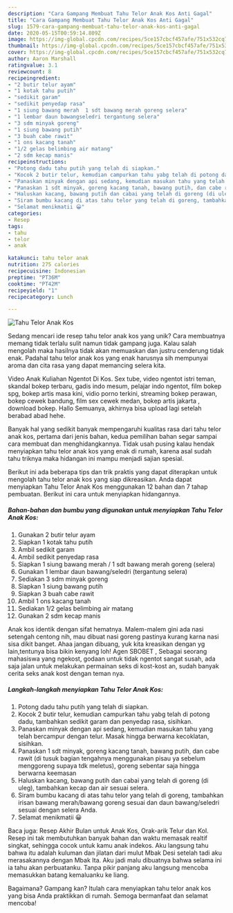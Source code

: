 ```yaml
---
description: "Cara Gampang Membuat Tahu Telor Anak Kos Anti Gagal"
title: "Cara Gampang Membuat Tahu Telor Anak Kos Anti Gagal"
slug: 1579-cara-gampang-membuat-tahu-telor-anak-kos-anti-gagal
date: 2020-05-15T00:59:14.809Z
image: https://img-global.cpcdn.com/recipes/5ce157cbcf457afe/751x532cq70/tahu-telor-anak-kos-foto-resep-utama.jpg
thumbnail: https://img-global.cpcdn.com/recipes/5ce157cbcf457afe/751x532cq70/tahu-telor-anak-kos-foto-resep-utama.jpg
cover: https://img-global.cpcdn.com/recipes/5ce157cbcf457afe/751x532cq70/tahu-telor-anak-kos-foto-resep-utama.jpg
author: Aaron Marshall
ratingvalue: 3.1
reviewcount: 8
recipeingredient:
- "2 butir telur ayam"
- "1 kotak tahu putih"
- "sedikit garam"
- "sedikit penyedap rasa"
- "1 siung bawang merah  1 sdt bawang merah goreng selera"
- "1 lembar daun bawangseledri tergantung selera"
- "3 sdm minyak goreng"
- "1 siung bawang putih"
- "3 buah cabe rawit"
- "1 ons kacang tanah"
- "1/2 gelas belimbing air matang"
- "2 sdm kecap manis"
recipeinstructions:
- "Potong dadu tahu putih yang telah di siapkan."
- "Kocok 2 butir telur, kemudian campurkan tahu yabg telah di potong dadu, tambahkan sedikit garam dan penyedap rasa, sisihkan."
- "Panaskan minyak dengan api sedang, kemudian masukan tahu yang telah bercampur dengan telur. Masak hingga berwarna kecoklatan, sisihkan."
- "Panaskan 1 sdt minyak, goreng kacang tanah, bawang putih, dan cabe rawit (di tusuk bagian tengahnya menggunakan pisau ya sebelum menggoreng supaya tdk meletus), goreng sebentar saja hingga berwarna keemasan"
- "Haluskan kacang, bawang putih dan cabai yang telah di goreng (di uleg), tambahkan kecap dan air sesuai selera."
- "Siram bumbu kacang di atas tahu telor yang telah di goreng, tambahkan irisan bawang merah/bawang goreng sesuai dan daun bawang/seledri sesuai dengan selera Anda."
- "Selamat menikmatii 😀"
categories:
- Resep
tags:
- tahu
- telor
- anak

katakunci: tahu telor anak 
nutrition: 275 calories
recipecuisine: Indonesian
preptime: "PT36M"
cooktime: "PT42M"
recipeyield: "1"
recipecategory: Lunch

---
```



![Tahu Telor Anak Kos](https://img-global.cpcdn.com/recipes/5ce157cbcf457afe/751x532cq70/tahu-telor-anak-kos-foto-resep-utama.jpg)

Sedang mencari ide resep tahu telor anak kos yang unik? Cara membuatnya memang tidak terlalu sulit namun tidak gampang juga. Kalau salah mengolah maka hasilnya tidak akan memuaskan dan justru cenderung tidak enak. Padahal tahu telor anak kos yang enak harusnya sih mempunyai aroma dan cita rasa yang dapat memancing selera kita.

Video Anak Kuliahan Ngentot Di Kos. Sex tube, video ngentot istri teman, skandal bokep terbaru, gadis indo mesum, pelajar indo ngentot, film bokep spg, bokep artis masa kini, vidio porno terkini, streaming bokep perawan, bokep cewek bandung, film sex cewek medan, bokep artis jakarta , download bokep. Hallo Semuanya, akhirnya bisa upload lagi setelah berabad abad hehe.

Banyak hal yang sedikit banyak mempengaruhi kualitas rasa dari tahu telor anak kos, pertama dari jenis bahan, kedua pemilihan bahan segar sampai cara membuat dan menghidangkannya. Tidak usah pusing kalau hendak menyiapkan tahu telor anak kos yang enak di rumah, karena asal sudah tahu triknya maka hidangan ini mampu menjadi sajian spesial.


Berikut ini ada beberapa tips dan trik praktis yang dapat diterapkan untuk mengolah tahu telor anak kos yang siap dikreasikan. Anda dapat menyiapkan Tahu Telor Anak Kos menggunakan 12 bahan dan 7 tahap pembuatan. Berikut ini cara untuk menyiapkan hidangannya.

<!--inarticleads1-->

##### Bahan-bahan dan bumbu yang digunakan untuk menyiapkan Tahu Telor Anak Kos:

1. Gunakan 2 butir telur ayam
1. Siapkan 1 kotak tahu putih
1. Ambil sedikit garam
1. Ambil sedikit penyedap rasa
1. Siapkan 1 siung bawang merah / 1 sdt bawang merah goreng (selera)
1. Gunakan 1 lembar daun bawang/seledri (tergantung selera)
1. Sediakan 3 sdm minyak goreng
1. Siapkan 1 siung bawang putih
1. Siapkan 3 buah cabe rawit
1. Ambil 1 ons kacang tanah
1. Sediakan 1/2 gelas belimbing air matang
1. Gunakan 2 sdm kecap manis


Anak kos identik dengan sifat hematnya. Malem-malem gini ada nasi setengah centong nih, mau dibuat nasi goreng pastinya kurang karna nasi sisa dikit banget. Ahaa jangan dibuang, yuk kita kreasikan dengan yg lain,tentunya bisa bikin kenyang loh! Agen SBOBET , Sebagai seorang mahasiswa yang ngekost, godaan untuk tidak ngentot sangat susah, ada saja jalan untuk melakukan permainan seks di kost-kost an, sudah banyak cerita seks anak kost dengan teman nya. 

<!--inarticleads2-->

##### Langkah-langkah menyiapkan Tahu Telor Anak Kos:

1. Potong dadu tahu putih yang telah di siapkan.
1. Kocok 2 butir telur, kemudian campurkan tahu yabg telah di potong dadu, tambahkan sedikit garam dan penyedap rasa, sisihkan.
1. Panaskan minyak dengan api sedang, kemudian masukan tahu yang telah bercampur dengan telur. Masak hingga berwarna kecoklatan, sisihkan.
1. Panaskan 1 sdt minyak, goreng kacang tanah, bawang putih, dan cabe rawit (di tusuk bagian tengahnya menggunakan pisau ya sebelum menggoreng supaya tdk meletus), goreng sebentar saja hingga berwarna keemasan
1. Haluskan kacang, bawang putih dan cabai yang telah di goreng (di uleg), tambahkan kecap dan air sesuai selera.
1. Siram bumbu kacang di atas tahu telor yang telah di goreng, tambahkan irisan bawang merah/bawang goreng sesuai dan daun bawang/seledri sesuai dengan selera Anda.
1. Selamat menikmatii 😀


Baca juga: Resep Akhir Bulan untuk Anak Kos, Orak-arik Telur dan Kol. Resep ini tak membutuhkan banyak bahan dan waktu memasak realtif singkat, sehingga cocok untuk kamu anak indekos. Aku langsung tahu bahwa itu adalah kuluman dan jilatan dari mulut Mbak Desi setelah tadi aku merasakannya dengan Mbak Ita. Aku jadi malu dibuatnya bahwa selama ini ia tahu akan perbuatanku. Tanpa pikir panjang aku langsung mencoba memasukkan batang kemaluanku ke liang. 

Bagaimana? Gampang kan? Itulah cara menyiapkan tahu telor anak kos yang bisa Anda praktikkan di rumah. Semoga bermanfaat dan selamat mencoba!
